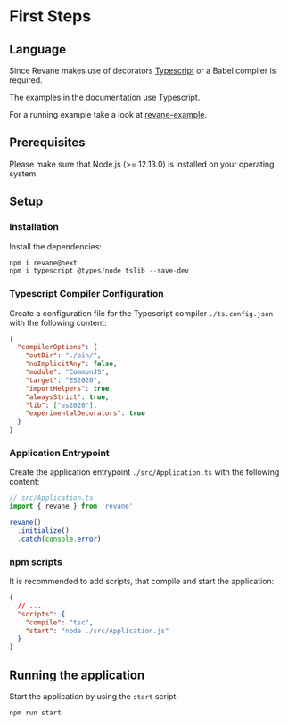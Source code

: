 # First Steps

## Language

Since Revane makes use of decorators [Typescript](https://www.typescriptlang.org/) or a Babel compiler is required.

The examples in the documentation use Typescript.

For a running example take a look at [revane-example](https://github.com/SerayaEryn/revane-example).

## Prerequisites

Please make sure that Node.js (>= 12.13.0) is installed on your operating
system.

## Setup

### Installation

Install the dependencies:
```ts
npm i revane@next
npm i typescript @types/node tslib --save-dev
```

### Typescript Compiler Configuration

Create a configuration file for the Typescript compiler `./ts.config.json` with the following content:

```json
{
  "compilerOptions": {
    "outDir": "./bin/",
    "noImplicitAny": false,
    "module": "CommonJS",
    "target": "ES2020",
    "importHelpers": true,
    "alwaysStrict": true,
    "lib": ["es2020"],
    "experimentalDecorators": true
  }
}
```

### Application Entrypoint

Create the application entrypoint `./src/Application.ts` with the following content:

```ts
// src/Application.ts
import { revane } from 'revane'

revane()
  .initialize()
  .catch(console.error)
```

### npm scripts

It is recommended to add scripts, that compile and start the application:

```json
{
  // ...
  "scripts": {
    "compile": "tsc",
    "start": "node ./src/Application.js"
  }
}
```

## Running the application

Start the application by using the `start` script:

```shell
npm run start
```
